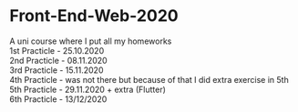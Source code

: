 # Front-End-Web-2020
A uni course where I put all my homeworks <br />
1st Practicle - 25.10.2020 <br />
2nd Practicle - 08.11.2020 <br />
3rd Practicle - 15.11.2020 <br />
4th Practicle - was not there but because of that I did extra exercise in 5th <br />
5th Practicle - 29.11.2020 + extra (Flutter) <br />
6th Practicle - 13/12/2020 <br />
